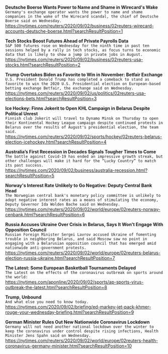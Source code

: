 **Deutsche Boerse Wants Power to Name and Shame in Wirecard's Wake**\
`Germany's exchange operator wants the power to name and shame companies in the wake of the Wirecard scandal, the chief of Deutsche Boerse said on Wednesday.`\
https://nytimes.com/reuters/2020/09/02/business/02reuters-wirecard-accounts-deutsche-boerse.html?searchResultPosition=1

**Tech Stocks Boost Futures Ahead of Private Payrolls Data**\
`S&P 500 futures rose on Wednesday for the ninth time in past ten sessions helped by a rally in tech stocks, as focus turns to economic data that is likely to show a jump in private jobs in August.`\
https://nytimes.com/reuters/2020/09/02/business/02reuters-usa-stocks.html?searchResultPosition=2

**Trump Overtakes Biden as Favorite to Win in November: Betfair Exchange**\
`U.S. President Donald Trump has completed a comeback to stand as favorite to win the 2020 U.S. Presidential election on European-based betting exchange Betfair, the exchange said on Wednesday.`\
https://nytimes.com/reuters/2020/09/02/us/politics/02reuters-usa-elections-bets.html?searchResultPosition=3

**Ice Hockey: Finns Jokerit to Open KHL Campaign in Belarus Despite Political Unrest**\
`Finnish club Jokerit will travel to Dynamo Minsk on Thursday to open their Kontinental Hockey League campaign despite continued protests in Belarus over the results of August's presidential election, the team said. `\
https://nytimes.com/reuters/2020/09/02/sports/hockey/02reuters-belarus-election-icehockey.html?searchResultPosition=4

**Australia’s First Recession in Decades Signals Tougher Times to Come**\
`The battle against Covid-19 has ended an impressive growth streak, but other challenges will make it hard for the “Lucky Country” to match its past success.`\
https://nytimes.com/2020/09/02/business/australia-recession.html?searchResultPosition=5

**Norway's Interest Rate Unlikely to Go Negative: Deputy Central Bank Head**\
`The Norwegian central bank's monetary policy committee is unlikely to adopt negative interest rates as a means of stimulating the economy, Deputy Governor Ida Wolden Bache said on Wednesday.`\
https://nytimes.com/reuters/2020/09/02/world/europe/02reuters-norway-cenbank.html?searchResultPosition=6

**Russia Accuses Ukraine Over Crisis in Belarus, Says It Won't Engage With Opposition Council**\
`Russian Foreign Minister Sergei Lavrov accused Ukraine of fomenting trouble in neighboring Belarus, and said Moscow saw no point in engaging with a Belarusian opposition council that has emerged amid nationwide anti-government protests. `\
https://nytimes.com/reuters/2020/09/02/world/europe/02reuters-belarus-election-russia-ukraine.html?searchResultPosition=7

**The Latest: Some European Basketball Tournaments Delayed**\
`The Latest on the effects of the coronavirus outbreak on sports around the world:`\
https://nytimes.com/aponline/2020/09/02/sports/ap-sports-virus-outbreak-the-latest.html?searchResultPosition=8

**Trump, Unbound**\
`And what else you need to know today.`\
https://nytimes.com/2020/09/02/briefing/ed-markey-jet-pack-khmer-rouge-your-wednesday-briefing.html?searchResultPosition=9

**German Minister Rules Out New Nationwide Coronavirus Lockdown**\
`Germany will not need another national lockdown over the winter to keep the coronavirus under control despite rising infections, Health Minister Jens Spahn said on Wednesday.`\
https://nytimes.com/reuters/2020/09/02/world/europe/02reuters-health-coronavirus-germany-minister.html?searchResultPosition=10

